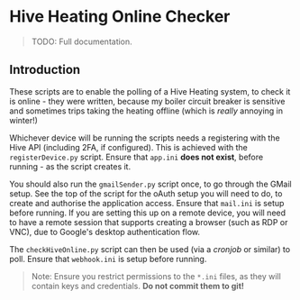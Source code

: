 # Hive Heating Online Checker

> TODO: Full documentation.

## Introduction

These scripts are to enable the polling of a Hive Heating system, to check it is online - they were written, because my boiler circuit breaker is sensitive and sometimes trips taking the heating offline (which is _really_ annoying in winter!)

Whichever device will be running the scripts needs a registering with the Hive API (including 2FA, if configured). This is achieved with the `registerDevice.py` script.
Ensure that `app.ini` **does not exist**, before running - as the script creates it.

You should also run the `gmailSender.py` script once, to go through the GMail setup. See the top of the script for the oAuth setup you will need to do, to create and authorise the application access.
Ensure that `mail.ini` is setup before running.
If you are setting this up on a remote device, you will need to have a remote session that supports creating a browser (such as RDP or VNC), due to Google's desktop authentication flow.

The `checkHiveOnline.py` script can then be used (via a _cronjob_ or similar) to poll.
Ensure that `webhook.ini` is setup before running.

> Note: Ensure you restrict permissions to the `*.ini` files, as they will contain keys and credentials. **Do not commit them to git!**